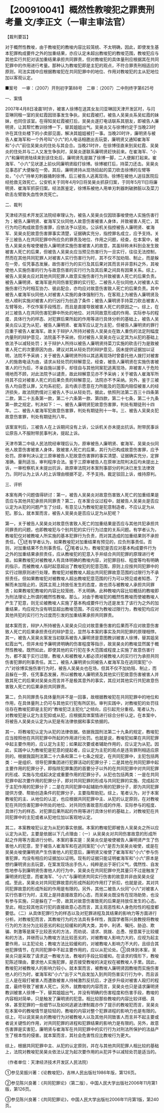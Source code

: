 # 【200910041】概然性教唆犯之罪责刑考量 文/李正文（一审主审法官）

【裁判要旨】

对于概然性教唆，由于教唆犯的教唆内容比较笼统、不太明确，因此，即使发生基本犯罪构成要件之外的加重结果，亦应认定未超出教唆犯的教唆范围，教唆犯应与其他实行共犯对该加重结果承担共同罪责，但对教唆犯的具体量刑应根据其在共同犯罪中的作用进行考量。那种认为教唆犯即是主犯的观点，不符合罪责刑相适应的原则，司法实践中应根据教唆犯在共同犯罪中的地位、作用对教唆犯的主从犯地位加以客观认定。

■案号　一审：（2007）开刑初字第88号　二审：（2007）二中刑终字第625号

一、案情

2007年4月8日凌晨1时许，被害人徐博在送其女友闫亚琳回天津开发区时，与闫亚琳同租一室的吴虹霞因琐事发生争执，吴虹霞被打。被告人吴昊炎系吴虹霞的妹妹，也同住该室。在得知吴虹霞被打后，吴昊炎遂打电话联系其朋友，即被告人廉明贤，让其帮忙教训徐博一下，替其姐姐出气。吴昊炎又与徐博约定于当晚23时许在其住处楼下的小卖部见面，解决其姐姐被打一事。当晚20时许，廉明贤与被告人崔海军和一个外号叫"小六"的人电话相邀出去玩耍，廉明贤又通知崔海军和"小六"前往吴昊炎的住处与其会合。当晚21时许，在徐博径直来到吴虹霞、吴昊炎的住处并与二人又发生争执时，吴昊炎遂联系廉明贤赶快前来。在崔海军、"小六"和廉明贤陆续来到该住处后，廉明贤先是踹了徐博一脚，二人便厮打起来。崔海军、"小六"见状遂上前伙同廉明贤殴打徐博。徐博被打后，持菜刀还击。吴昊炎见事态扩大便躲在一旁。其后，廉明贤持从现场拾起的菜刀砍击徐博的左臂等处，"小六"持单刃刺器捅刺徐博。后三被告人逃离现场。徐博在被他人送往医院后经抢救无效死亡。公安机关于同年4月9日将吴昊炎抓获归案，于同年5月11日将廉明贤、崔海军抓获归案。经法医鉴定，徐博系被他人用单刃刺器刺破肺脏以及菜刀砍击左臂致失血性休克死亡。

二、裁判

天津经济技术开发区法院经审理认为，被告人吴昊炎仅因琐事唆使他人实施伤害行为；被告人廉明贤、崔海军又伙同他人故意伤害被害人身体，并致被害人死亡，其行为均已构成故意伤害罪，应依法予以惩处。公诉机关指控被告人廉明贤、崔海军、吴昊炎犯故意伤害罪事实清楚，证据确实充分，指控罪名成立，应予支持。关于三被告人在共同犯罪中所应负的罪责及地位、作用之问题，经查，在本案中，被告人吴昊炎有唆使被告人廉明贤实施伤害被害人的故意，其虽辩称未料到会发生致被害人死亡的后果，但被告人吴昊炎应当预见伤害行为一旦实行，往往无法控制，然而在其他共同犯罪人对被害人实行伤害行为时，其不仅不加劝阻、制止，而是躲在一旁，任凭事态发展，故伤害行为的实行及其后果对其而言并非意料之外，其唆使他人实施伤害的行为与故意伤害的实行行为及其后果之间具有因果关系。综上，被告人吴昊炎应对其他共同犯罪人故意实施伤害行为并致被害人死亡的后果负责。被告人廉明贤、崔海军是共同伤害犯罪的实行犯，二被告人在伙同他人对被害人实施伤害行为时相互协力、彼此配合，亦均应对故意伤害致人死亡的后果负责。其中被告人崔海军伙同他人对被害人实施的身体强制行为，在客观上为被告人廉明贤及他人顺利实施对被害人的行凶行为创造了条件；被告人廉明贤手持菜刀砍击被害人左臂等处，不仅作案手段残忍，而且是直接导致被害人死亡的原因之一。综上，在对三被告人在共同伤害犯罪中所处的地位、对共同故意形成的作用、实际参与的程度、具体行为的样态、对犯罪后果所起的作用等进行具体分析的基础上，被告人吴昊炎应认定为从犯，被告人廉明贤、崔海军应认定为主犯，但被告人廉明贤的罪行应重于被告人崔海军。故关于辩护人所持对被告人吴昊炎在致人重伤的法定刑幅度内量刑的辩护意见，法院虽不予采纳，但对被告人吴昊炎在认定其为从犯的基础上依法予以减轻处罚；关于辩护人所持以被告人廉明贤持菜刀实施的砍击行为是致被害人死亡的次要原因为由，建议对其从轻处罚的辩护意见，因未提供证据加以证明，法院不予采纳；关于被告人廉明贤所持以其逃离现场时曾委托他人拨打对被害人的施救电话为由，请求从轻处罚的辩解意见，经查，被告人廉明贤在实施伤害被害人的行为后，不亲自施以援手，却径自与其他同案犯逃离现场，弃被害人于危险境地而不顾，对此法院予以谴责，故此辩解意见亦不予采纳；关于被告人崔海军所持其不应对被害人死亡的后果负责的辩解意见，法院亦不予采纳。另外，鉴于三被告人均自愿认罪，又均系初犯，且均表示愿意在力所能及的范围内赔偿被害人的经济损失，故法院酌情对三被告人予以从轻处罚。据此，依照刑法第二百三十四条第二款，第二十五条第一款，第二十六条第一款、第四款，第二十七条，第二十九条第一款之规定，判决如下：一、被告人廉明贤犯故意伤害罪，判处有期徒刑十四年。二、被告人崔海军犯故意伤害罪，判处有期徒刑十一年。三、被告人吴昊炎犯故意伤害罪，判处有期徒刑八年。

该案宣判后，三被告人在上诉期间没有上诉，公诉机关亦未提出抗诉。附带民事诉讼原告人不服附带民事判决，提起上诉。

天津市第二中级人民法院经审理后认为，原审被告人廉明贤、崔海军、吴昊炎伙同他人故意伤害被害人身体，致被害人死亡的后果，其行为已构成故意伤害罪，应予处罚。原审判决认定三原审被告人犯故意伤害罪的事实清楚、证据确实充分，定罪准确，量刑适当，审判程序合法。鉴于三原审被告人在原审法院判决后均未提出上诉，一审检察机关未提出抗诉，故原审法院对本案刑事部分的判决已发生法律效力。同时认为上诉人的上诉理由根据不足，不予支持。裁定驳回上诉，维持原判。

三、评析

本案有两个问题值得研讨：第一，被告人吴昊炎对故意伤害致人死亡的加重结果是否应与其他共犯承担共同罪责？第二，在本案合议过程中，就被告人吴昊炎是否应认定为从犯的问题产生了分歧，有意见认为教唆犯是犯意制造者，不应认定为从犯。那么，就本案而言，被告人吴昊炎是否应认定为从犯呢？

第一，关于被告人吴昊炎对故意伤害致人死亡的加重结果是否应与其他共犯承担共同罪责的问题，也即教唆犯与个别共犯的实行行为过度的关系问题。有学者认为，教唆犯仅对被教唆人所实施的基本犯罪行为负责，而对其造成的加重结果则不承担责任。①还有学者认为，如果教唆犯对加重结果有预见的，应负刑事责任。否则，对加重结果不负刑事责任。②笔者认为，教唆犯是否应对基本构成要件行为之外的加重结果承担责任，应从教唆犯的犯意入手并结合共同犯罪的原理进行考查。如果教唆犯对被教唆人有具体明确的教唆内容，对犯罪目标、程度等均有明确的指示，而被教唆人临时起意超出了教唆犯的犯意范围，原则上应按共同犯罪中的实行过限原则进行处理，教唆犯对被教唆人超出共同犯罪故意范围的过限行为不承担责任。但如果教唆犯对被教唆人超出教唆犯意范围的行为可以预见或者知悉、了解而未加阻止的，因其主观上持放任发生的态度，故也须与被教唆人承担共同罪责；如果教唆犯教唆的内容比较笼统、不太明确，此种教唆内容比较概括的教唆即为刑法理论上所谓的概然性教唆。那么，对由于教唆犯的概然性教唆而使被教唆人产生了犯意，则无论被教唆人实施了基本构成要件行为还是发生了该行为之外的加重结果，均应视为没有明显超出教唆范围，不应视为教唆过限行为，教唆犯均应对其他共犯的实行行为过度而引发的加重结果承担共同罪责。

就本案而言，辩护人所持被告人吴昊炎只应对故意重伤害的后果而不应对故意伤害致人死亡的后果承担责任的辩护意见，显然与本案的事实及共同犯罪的原理相悖。其一，被告人吴昊炎案发当初联系被告人廉明贤是意图教训被害人徐博，替其姐吴虹霞出气，但并未给予廉明贤明确的伤害程度等指示，故吴昊炎的教唆显然属于概然性教唆。既然如此，即使其他的实行犯在多大范围或程度上实施了故意伤害行为，都不属于实行过限，教唆人和被教唆人都必须对被教唆人的实行行为承担共同伤害犯罪的刑事责任。其二，被告人廉明贤伙同被告人崔海军及在逃同案犯"小六"对徐博实施伤害行为时，被告人吴昊炎也在场，但其不仅不加劝阻、制止，而且躲在一旁，任凭事态发展，所以被教唆人廉明贤及其他实行犯故意伤害被害人并致其死亡的后果对吴昊炎而言并不是极其意外的事实，其应对其他实行共犯故意伤害致人死亡的后果承担共同罪责。

第二，负共同罪责与具体量刑并不是一回事，故根据教唆犯在共同犯罪中的地位和作用，在具体量刑上仍可与其他实行犯有所区别。审判实践中，对教唆犯的处罚往往存在教唆犯即是主犯的"教唆犯泛主犯化"之倾向，应引起充分重视。笔者认为，对教唆犯是认定为主犯抑或从犯，应根据具体案情进行综合分析认定。在本案中，将被告人吴昊炎认定为从犯是有法律依据和事实依据的。

其一，将教唆犯认定为从犯的法律依据。依据我国刑法第二十九条的规定，教唆犯应当按照他在共同犯罪中所起的作用进行处罚。也就是说，教唆犯如果在共同犯罪中起主要作用的，应认定为主犯；如果起次要或者辅助作用的，应认定为从犯。因此，实践中认为教唆犯是犯意的提起者，应认定为主犯的观点是违背罪刑相适应原则的。根据我国刑法第二十六条和第二十七条之规定，在共同犯罪中，主犯包括两类：一是组织、领导犯罪集团进行犯罪活动的犯罪分子；二是其他在共同犯罪中起主要作用的犯罪分子，即指除犯罪集团的首要分子以外的在共同犯罪中对共同犯罪的形成、实施与完成起决定或重要作用的犯罪分子。从犯也包括两类：一是在共同犯罪中起次要作用的犯罪分子，即对共同犯罪的形成与共同犯罪的实施、完成起次于主犯作用的犯罪分子；二是在共同犯罪中起辅助作用的犯罪分子，即为共同犯罪提供方便、帮助创造条件的犯罪分子，主要指帮助犯。综上，笔者认为，对于本案教唆犯的主、从地位的认定，也应根据共同犯罪中主、从犯的认定原则，在对教唆犯在共同伤害犯罪中所处的地位、对共同伤害故意形成的作用、实际参与的程度、具体行为的样态、对犯罪后果所起的作用等进行具体分析的基础上，对教唆犯在共同犯罪中的主犯或者从犯地位加以客观地认定。

其二，本案教唆犯认定为从犯的事实依据。本案的教唆犯即被告人吴昊炎之所以应认定为从犯，主要是依据以下几点理由：（一）从吴昊炎对共同伤害故意的形成所起之作用等方面进行分析。本案的事实是：吴昊炎仅是唆使被告人廉明贤产生了伤害他人的犯意，至于被告人崔海军和在逃同案犯"小六"是否为吴昊炎唆使，或是在吴昊炎唆使廉明贤产生伤害他人的犯意后，廉明贤又唆使了崔海军和"小六"参与伤害犯罪，均没有相应的证据加以证明。现有的证据只能证明崔海军和"小六"原本是想约廉明贤出去玩耍，在案发现场出手伤人，纯粹是出于哥们义气，偶然性、自发性地参与到廉明贤伤害他人的行为中，吴昊炎在共同犯罪中充其量只不过是触发了廉明贤的犯意，而崔海军、"小六"与廉明贤共同实行伤害的故意并非由吴昊炎促成。至此，吴昊炎对共同犯罪故意的形成所起的作用打了折扣，也就是说，其对共同犯罪故意的形成所起的作用是有限的。另外，其他二被告人伙同"小六"对被害人实行伤害行为时，主观上是持直接故意的心态，而吴昊炎既没有在现场助势，也没有参与实施，只是躲在了一旁，故其对故意伤害致死的后果是持放任发生的心态。至此，相比较其他实行犯的直接故意心态而言，其主观恶性和人身危险性的程度都要低。（二）从具体犯罪行为的样态以及对犯罪进程及其结果的影响力等方面进行分析。对教唆犯而言，其教唆行为的方法具有多样性，我国学者陈兴良教授将教唆行为的方法分为比较恶劣的和比较缓和的两大类，其中，利诱、嘱托、胁迫、欺骗、刺激等是属于比较恶劣的方法，而劝说、请求、挑拨、怂恿、授意属于比较缓和的方法，并继而认为教唆方法比较恶劣的，对被教唆人影响力大的，应视为起主要作用，以主犯论处；教唆方法比较缓和的，对被教唆人影响力不大的，且综合其他犯罪情节，在共同犯罪中不起主要作用的，应以从犯论处。③具体到本案，吴昊炎只是采取了请求这一教唆方法，教唆的手段比较缓和。在请求的情形下，教唆犯陈述理由，要求他人实施犯罪，是否接受教唆的决定权在被教唆人手里。因此，教唆犯对被教唆人的影响力较小。就本案而言，被教唆人廉明贤因教唆而实施伤害他人的行为时，崔海军和"小六"出于义气自发加入到共同伤害实行行为中，而且该三人是在殴打被害人而遭致被害人持械激烈反抗后，才逐步升级对被害人殴打的程度，最终导致了被害人死亡。另外，就教唆的内容而言，吴昊炎也只是请求廉明贤教训被害人徐博一下，替其姐姐出气，并没有明确的伤害程度和伤害手段，教唆的内容相对简单，只是触发了廉明贤的犯意。相比较那些教唆的内容比较详细、具体，甚至犯罪的一些细节以及如何逃避法律制裁亦作了提示的教唆犯而言，吴昊炎在本案中的教唆情节是较轻的，教唆的内容对整个犯罪进程的影响力也是有限的。综上，可以说吴昊炎的教唆行为对被教唆人以及其他共同致害人而言并不起主要或者说关键性的作用，对共同犯罪的进程和犯罪结果的影响力是有限的。另外，故意伤害罪是实害犯，廉明贤与崔海军在共同犯罪中的实行行为对刑法所保护的法益产生了根本性的侵害。就本案而言，其社会危害性应比教唆行为更大。

综上，根据共同犯罪中主、从犯的认定原则，并在与其他共同犯罪人相比较的基础上，法院对教唆犯吴昊炎依法认定为起次要作用的从犯并予以减轻处罚是适当的。

（作者单位：天津经济技术开发区人民法院）

①参见吴振兴著：《论教唆犯》，吉林人民出版社1986年版，第126页。

②参见陈兴良著：《共同犯罪论》（第二版），中国人民大学出版社2006年11月第1版，第126页。

③参见陈兴良著：《共同犯罪论》，中国人民大学出版社2006年11月第1版，第240页。